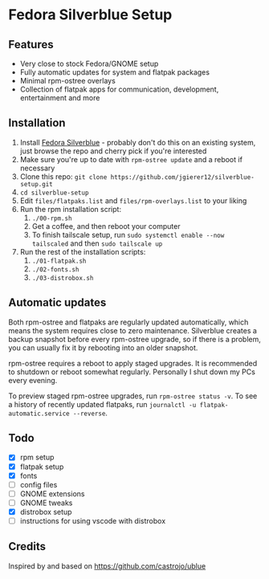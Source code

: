 # Fedora Silverblue Setup

## Features

- Very close to stock Fedora/GNOME setup
- Fully automatic updates for system and flatpak packages
- Minimal rpm-ostree overlays
- Collection of flatpak apps for communication, development, entertainment and more

## Installation

1. Install [Fedora Silverblue](https://docs.fedoraproject.org/en-US/fedora-silverblue/installation/) - probably don't do this on an existing system, just browse the repo and cherry pick if you're interested
2. Make sure you're up to date with `rpm-ostree update` and a reboot if necessary
3. Clone this repo: `git clone https://github.com/jgierer12/silverblue-setup.git`
4. `cd silverblue-setup`
5. Edit `files/flatpaks.list` and `files/rpm-overlays.list` to your liking
6. Run the rpm installation script:
   1. `./00-rpm.sh`
   2. Get a coffee, and then reboot your computer
   3. To finish tailscale setup, run `sudo systemctl enable --now tailscaled` and then `sudo tailscale up`
7. Run the rest of the installation scripts:
   1. `./01-flatpak.sh`
   2. `./02-fonts.sh`
   3. `./03-distrobox.sh`

## Automatic updates

Both rpm-ostree and flatpaks are regularly updated automatically, which means the system requires close to zero maintenance. Silverblue creates a backup snapshot before every rpm-ostree upgrade, so if there is a problem, you can usually fix it by rebooting into an older snapshot.

rpm-ostree requires a reboot to apply staged upgrades. It is recommended to shutdown or reboot somewhat regularly. Personally I shut down my PCs every evening.

To preview staged rpm-ostree upgrades, run `rpm-ostree status -v`. To see a history of recently updated flatpaks, run `journalctl -u flatpak-automatic.service --reverse`.

## Todo

- [x] rpm setup
- [x] flatpak setup
- [x] fonts
- [ ] config files
- [ ] GNOME extensions
- [ ] GNOME tweaks
- [x] distrobox setup
- [ ] instructions for using vscode with distrobox

## Credits

Inspired by and based on https://github.com/castrojo/ublue
